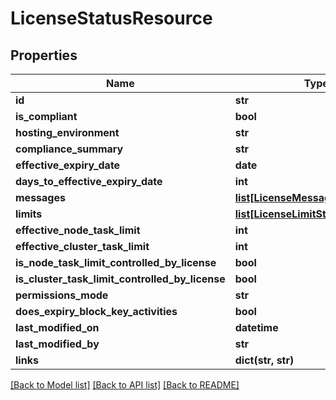 # LicenseStatusResource

## Properties
Name | Type | Description | Notes
------------ | ------------- | ------------- | -------------
**id** | **str** |  | [optional] 
**is_compliant** | **bool** |  | [optional] 
**hosting_environment** | **str** |  | [optional] 
**compliance_summary** | **str** |  | [optional] 
**effective_expiry_date** | **date** |  | [optional] 
**days_to_effective_expiry_date** | **int** |  | [optional] 
**messages** | [**list[LicenseMessageResource]**](LicenseMessageResource.md) |  | [optional] 
**limits** | [**list[LicenseLimitStatusResource]**](LicenseLimitStatusResource.md) |  | [optional] 
**effective_node_task_limit** | **int** |  | [optional] 
**effective_cluster_task_limit** | **int** |  | [optional] 
**is_node_task_limit_controlled_by_license** | **bool** |  | [optional] 
**is_cluster_task_limit_controlled_by_license** | **bool** |  | [optional] 
**permissions_mode** | **str** |  | [optional] 
**does_expiry_block_key_activities** | **bool** |  | [optional] 
**last_modified_on** | **datetime** |  | [optional] 
**last_modified_by** | **str** |  | [optional] 
**links** | **dict(str, str)** |  | [optional] 

[[Back to Model list]](../README.md#documentation-for-models) [[Back to API list]](../README.md#documentation-for-api-endpoints) [[Back to README]](../README.md)

